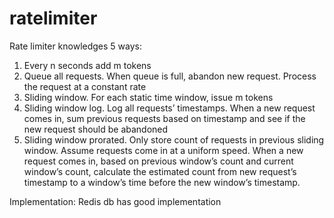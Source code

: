 # ratelimiter
Rate limiter knowledges
5 ways:
1. Every n seconds add m tokens
2. Queue all requests. When queue is full, abandon new request. Process the request at a constant rate
3. Sliding window. For each static time window, issue m tokens
4. Sliding window log. Log all requests’ timestamps. When a new request comes in, sum previous requests based on timestamp and see if the new request should be abandoned
5. Sliding window prorated. Only store count of requests in previous sliding window. Assume requests come in at a uniform speed. When a new request comes in, based on previous window’s count and current window’s count, calculate the estimated count from new request’s timestamp to a window’s time before the new window’s timestamp.

Implementation:
Redis db has good implementation
